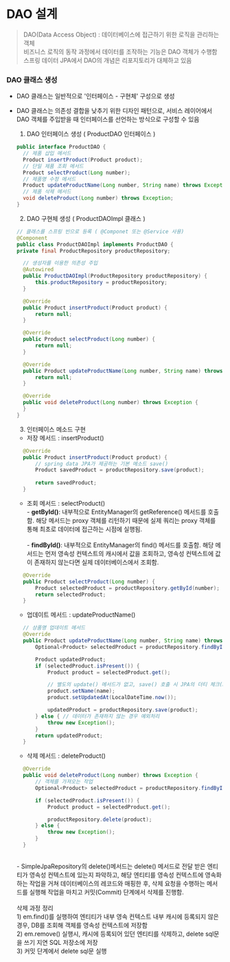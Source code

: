 # DAO 설계

> DAO(Data Access Object) : 데이터베이스에 접근하기 위한 로직을 관리하는 객체 
> <br> 비즈니스 로직의 동작 과정에서 데이터를 조작하는 기능은 DAO 객체가 수행함
> <br> 스프링 데이터 JPA에서 DAO의 개념은 리포지토리가 대체하고 있음

###  DAO 클래스 생성
* DAO 클래스는 일반적으로 '인터페이스 - 구현체' 구성으로 생성
* DAO 클래스는 의존성 결합을 낮추기 위한 디자인 패턴으로, 서비스 레이어에서 DAO 객체를 주입받을 때 인터페이스를 선언하는 방식으로 
구성할 수 있음

  1) DAO 인터페이스 생성 ( ProductDAO 인터페이스 )
  ```java
  public interface ProductDAO {
    // 제품 삽입 메서드
    Product insertProduct(Product product);
    // 단일 제품 조회 메서드
    Product selectProduct(Long number);
    // 제품명 수정 메서드
    Product updateProductName(Long number, String name) throws Exception;
    // 제품 삭제 메서드
    void deleteProduct(Long number) throws Exception;
  }
  ``` 
  2) DAO 구현체 생성 ( ProductDAOImpl 클래스 )

  ```java
  // 클래스를 스프링 빈으로 등록 ( @Componet 또는 @Service 사용)
  @Component
  public class ProductDAOImpl implements ProductDAO {
  private final ProductRepository productRepository;

    // 생성자를 이용한 의존성 주입
    @Autowired
    public ProductDAOImpl(ProductRepository productRepository) {
        this.productRepository = productRepository;
    }

    @Override
    public Product insertProduct(Product product) {
        return null;
    }

    @Override
    public Product selectProduct(Long number) {
        return null;
    }

    @Override
    public Product updateProductName(Long number, String name) throws Exception {
        return null;
    }

    @Override
    public void deleteProduct(Long number) throws Exception {
    }
  }
  ```
  3) 인터페이스 메소드 구현
  * 저장 메서드 : insertProduct()
  ```java
    @Override
    public Product insertProduct(Product product) {
        // spring data JPA가 제공하는 기본 메소드 save() 
        Product savedProduct = productRepository.save(product);
        
        return savedProduct;
    }
  ```
  * 조회 메서드 : selectProduct() 
  <br>- **getById()**: 내부적으로 EntityManager의 getReference() 메서드를 호출함. 해당 메서드는 proxy 객체를 리턴하기 때문에 실제 쿼리는
  proxy 객체를 통해 최초로 데이터에 접근하는 시점에 실행됨.
    <br><br>- **findById()**: 내부적으로 EntityManager의 find() 메서드를 호출함. 해당 메서드는 먼저 영속성 컨텍스트의 캐시에서 값을 조회하고,
  영속성 컨텍스트에 값이 존재하지 않는다면 실제 데이터베이스에서 조회함.
  ```java
    @Override
    public Product selectProduct(Long number) {
        Product selectedProduct = productRepository.getById(number);
        return selectedProduct;
    }
  ```

  * 업데이트 메서드 : updateProductName()
  ```java
    // 상품명 업데이트 메서드
    @Override
    public Product updateProductName(Long number, String name) throws Exception {
        Optional<Product> selectedProduct = productRepository.findById(number);

        Product updatedProduct;
        if (selectedProduct.isPresent()) {
            Product product = selectedProduct.get();

            // 별도의 update() 메서드가 없고, save() 호출 시 JPA의 더티 체크(Dirty Check)를 통해 변경 감지를 수행
            product.setName(name);
            product.setUpdatedAt(LocalDateTime.now());

            updatedProduct = productRepository.save(product);
        } else { // 데이터가 존재하지 않는 경우 예외처리
            throw new Exception();
        }
        return updatedProduct;
    }
  ```
  
  * 삭제 메서드 : deleteProduct() 
  ```java
    @Override
    public void deleteProduct(Long number) throws Exception {
        // 객체를 가져오는 작업
        Optional<Product> selectedProduct = productRepository.findById(number);

        if (selectedProduct.isPresent()) {
            Product product = selectedProduct.get();

            productRepository.delete(product);
        } else {
            throw new Exception();
        }
    }  
  ```
  <br>- SimpleJpaRepository의 delete()메서드는 delete() 메서드로 전달 받은 엔티티가 영속성 컨텍스트에 있는지 파악하고,
  해당 엔티티를 영속성 컨텍스트에 영속화하는 작업을 거쳐 데이터베이스의 레코드와 매핑한 후, 삭제 요청을
  수행하는 메서드를 실행해 작업을 마치고 커밋(Commit) 단계에서 삭제를 진행함.
  <br><br> 삭제 과정 정리<br>1) em.find()를 실행하여 엔티티가 내부 영속 컨텍스트 내부 캐시에 등록되지 않은 경우, DB를 조회해 객체를 
  영속성 컨텍스트에 저장함
  <br>2) em.remove() 실행시, 캐시에 등록되어 있던 엔티티를 삭제하고, delete sql문을 쓰기 지연 SQL 저장소에 저장
  <br>3) 커밋 단계에서 delete sql문 실행